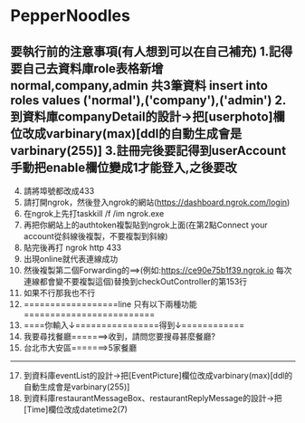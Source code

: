 # PepperNoodles

要執行前的注意事項(有人想到可以在自己補充)
1.記得要自己去資料庫role表格新增 normal,company,admin 共3筆資料
  insert into roles values ('normal'),('company'),('admin')
2.到資料庫companyDetail的設計->把[userphoto]欄位改成varbinary(max)[ddl的自動生成會是varbinary(255)]
3.註冊完後要記得到userAccount手動把enable欄位變成1才能登入,之後要改
---------------------------------------------------------------
4. 請將埠號都改成433
5. 請打開ngrok，然後登入ngrok的網站(https://dashboard.ngrok.com/login)
6. 在ngrok上先打taskkill /f /im ngrok.exe
7. 再把你網站上的authtoken複製貼到ngrok上面(在第2點Connect your account從斜線後複製，不要複製到斜線)
8. 貼完後再打 ngrok http 433  
9. 出現online就代表連線成功
10. 然後複製第二個Forwarding的==>(例如:https://ce90e75b1f39.ngrok.io 每次連線都會變不要複製這個)替換到checkOutController的第153行
11. 如果不行那我也不行
12. ==================line 只有以下兩種功能 =========================
13. ====你輸入↓================得到↓============
15. 我要尋找餐廳=======>收到，請問您要搜尋甚麼餐廳? 
16. 台北市大安區=======>5家餐廳
---------------------------------------------------------------
17. 到資料庫eventList的設計->把[EventPicture]欄位改成varbinary(max)[ddl的自動生成會是varbinary(255)]
18. 到資料庫restaurantMessageBox、restaurantReplyMessage的設計->把[Time]欄位改成datetime2(7) 
